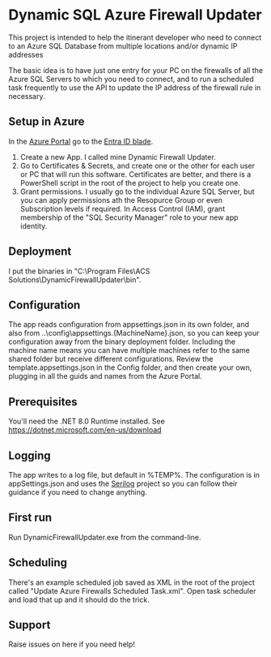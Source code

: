 ﻿# Dynamic SQL Azure Firewall Updater

This project is intended to help the itinerant developer who need to connect to an Azure SQL Database from multiple locations and/or dynamic IP addresses

The basic idea is to have just one entry for your PC on the firewalls of all the Azure SQL Servers to which you need to connect, and to run a scheduled task frequently to use the API to update the IP address of the firewall rule in necessary.

## Setup in Azure

In the [Azure Portal](https://portal.azure.com/) go to the [Entra ID blade](https://portal.azure.com/#view/Microsoft_AAD_IAM/ActiveDirectoryMenuBlade/~/RegisteredApps).

1. Create a new App. I called mine Dynamic Firewall Updater.
1. Go to Certificates & Secrets, and create one or the other for each user or PC that will run this software. Certificates are better, and there is a PowerShell script in the root of the project to help you create one.
1. Grant permissions. I usually go to the individual Azure SQL Server, but you can apply permissions ath the Resopurce Group or even Subscription levels if required. In Access Control (IAM), grant membership of the "SQL Security Manager" role to your new app identity.

## Deployment
I put the binaries in "C:\Program Files\ACS Solutions\DynamicFirewallUpdater\bin".

## Configuration
The app reads configuration from appsettings.json in its own folder, and also from ..\config\appsettings.\{MachineName\}.json, so you can keep your configuration away from the binary deployment folder. 
Including the machine name means you can have multiple machines refer to the same shared folder but receive different configurations.
Review the template.appsettings.json in the Config folder, and then create your own, plugging in all the guids and names from the Azure Portal.

## Prerequisites
You'll need the .NET 8.0 Runtime installed. See https://dotnet.microsoft.com/en-us/download

## Logging
The app writes to a log file, but default in %TEMP%. The configuration is in appSettings.json and uses the [Serilog](https://serilog.net/) project so you can follow their guidance if you need to change anything.

## First run
Run DynamicFirewallUpdater.exe from the command-line.

## Scheduling
There's an example scheduled job saved as XML in the root of the project called "Update Azure Firewalls Scheduled Task.xml". Open task scheduler and load that up and it should do the trick.

## Support
Raise issues on here if you need help!